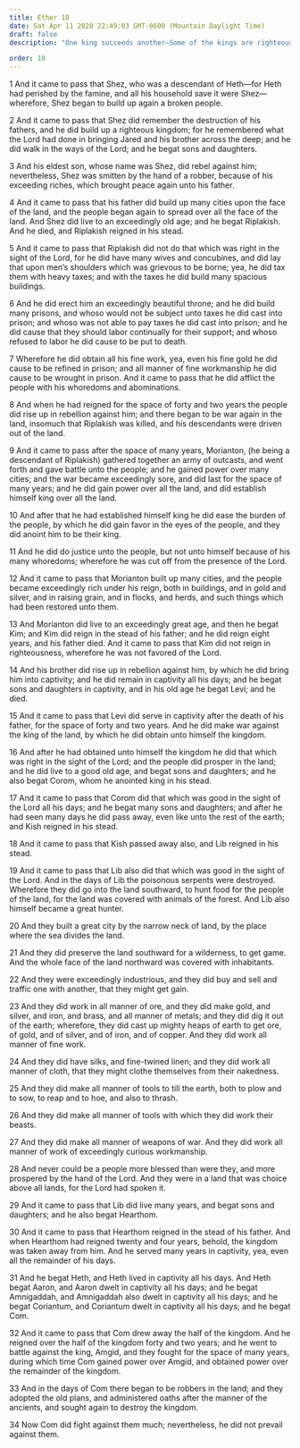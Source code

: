 ```yaml
---
title: Ether 10
date: Sat Apr 11 2020 22:49:03 GMT-0600 (Mountain Daylight Time)
draft: false
description: "One king succeeds another—Some of the kings are righteous; others are wicked—When righteousness prevails, the people are blessed and prospered by the Lord."

order: 10
---
```

    
1 And it came to pass that Shez, who was a descendant of Heth—for Heth had perished by the famine, and all his household save it were Shez—wherefore, Shez began to build up again a broken people.

2 And it came to pass that Shez did remember the destruction of his fathers, and he did build up a righteous kingdom; for he remembered what the Lord had done in bringing Jared and his brother across the deep; and he did walk in the ways of the Lord; and he begat sons and daughters.

3 And his eldest son, whose name was Shez, did rebel against him; nevertheless, Shez was smitten by the hand of a robber, because of his exceeding riches, which brought peace again unto his father.

4 And it came to pass that his father did build up many cities upon the face of the land, and the people began again to spread over all the face of the land. And Shez did live to an exceedingly old age; and he begat Riplakish. And he died, and Riplakish reigned in his stead.

5 And it came to pass that Riplakish did not do that which was right in the sight of the Lord, for he did have many wives and concubines, and did lay that upon men’s shoulders which was grievous to be borne; yea, he did tax them with heavy taxes; and with the taxes he did build many spacious buildings.

6 And he did erect him an exceedingly beautiful throne; and he did build many prisons, and whoso would not be subject unto taxes he did cast into prison; and whoso was not able to pay taxes he did cast into prison; and he did cause that they should labor continually for their support; and whoso refused to labor he did cause to be put to death.

7 Wherefore he did obtain all his fine work, yea, even his fine gold he did cause to be refined in prison; and all manner of fine workmanship he did cause to be wrought in prison. And it came to pass that he did afflict the people with his whoredoms and abominations.

8 And when he had reigned for the space of forty and two years the people did rise up in rebellion against him; and there began to be war again in the land, insomuch that Riplakish was killed, and his descendants were driven out of the land.

9 And it came to pass after the space of many years, Morianton, (he being a descendant of Riplakish) gathered together an army of outcasts, and went forth and gave battle unto the people; and he gained power over many cities; and the war became exceedingly sore, and did last for the space of many years; and he did gain power over all the land, and did establish himself king over all the land.

10 And after that he had established himself king he did ease the burden of the people, by which he did gain favor in the eyes of the people, and they did anoint him to be their king.

11 And he did do justice unto the people, but not unto himself because of his many whoredoms; wherefore he was cut off from the presence of the Lord.

12 And it came to pass that Morianton built up many cities, and the people became exceedingly rich under his reign, both in buildings, and in gold and silver, and in raising grain, and in flocks, and herds, and such things which had been restored unto them.

13 And Morianton did live to an exceedingly great age, and then he begat Kim; and Kim did reign in the stead of his father; and he did reign eight years, and his father died. And it came to pass that Kim did not reign in righteousness, wherefore he was not favored of the Lord.

14 And his brother did rise up in rebellion against him, by which he did bring him into captivity; and he did remain in captivity all his days; and he begat sons and daughters in captivity, and in his old age he begat Levi; and he died.

15 And it came to pass that Levi did serve in captivity after the death of his father, for the space of forty and two years. And he did make war against the king of the land, by which he did obtain unto himself the kingdom.

16 And after he had obtained unto himself the kingdom he did that which was right in the sight of the Lord; and the people did prosper in the land; and he did live to a good old age, and begat sons and daughters; and he also begat Corom, whom he anointed king in his stead.

17 And it came to pass that Corom did that which was good in the sight of the Lord all his days; and he begat many sons and daughters; and after he had seen many days he did pass away, even like unto the rest of the earth; and Kish reigned in his stead.

18 And it came to pass that Kish passed away also, and Lib reigned in his stead.

19 And it came to pass that Lib also did that which was good in the sight of the Lord. And in the days of Lib the poisonous serpents were destroyed. Wherefore they did go into the land southward, to hunt food for the people of the land, for the land was covered with animals of the forest. And Lib also himself became a great hunter.

20 And they built a great city by the narrow neck of land, by the place where the sea divides the land.

21 And they did preserve the land southward for a wilderness, to get game. And the whole face of the land northward was covered with inhabitants.

22 And they were exceedingly industrious, and they did buy and sell and traffic one with another, that they might get gain.

23 And they did work in all manner of ore, and they did make gold, and silver, and iron, and brass, and all manner of metals; and they did dig it out of the earth; wherefore, they did cast up mighty heaps of earth to get ore, of gold, and of silver, and of iron, and of copper. And they did work all manner of fine work.

24 And they did have silks, and fine-twined linen; and they did work all manner of cloth, that they might clothe themselves from their nakedness.

25 And they did make all manner of tools to till the earth, both to plow and to sow, to reap and to hoe, and also to thrash.

26 And they did make all manner of tools with which they did work their beasts.

27 And they did make all manner of weapons of war. And they did work all manner of work of exceedingly curious workmanship.

28 And never could be a people more blessed than were they, and more prospered by the hand of the Lord. And they were in a land that was choice above all lands, for the Lord had spoken it.

29 And it came to pass that Lib did live many years, and begat sons and daughters; and he also begat Hearthom.

30 And it came to pass that Hearthom reigned in the stead of his father. And when Hearthom had reigned twenty and four years, behold, the kingdom was taken away from him. And he served many years in captivity, yea, even all the remainder of his days.

31 And he begat Heth, and Heth lived in captivity all his days. And Heth begat Aaron, and Aaron dwelt in captivity all his days; and he begat Amnigaddah, and Amnigaddah also dwelt in captivity all his days; and he begat Coriantum, and Coriantum dwelt in captivity all his days; and he begat Com.

32 And it came to pass that Com drew away the half of the kingdom. And he reigned over the half of the kingdom forty and two years; and he went to battle against the king, Amgid, and they fought for the space of many years, during which time Com gained power over Amgid, and obtained power over the remainder of the kingdom.

33 And in the days of Com there began to be robbers in the land; and they adopted the old plans, and administered oaths after the manner of the ancients, and sought again to destroy the kingdom.

34 Now Com did fight against them much; nevertheless, he did not prevail against them.
